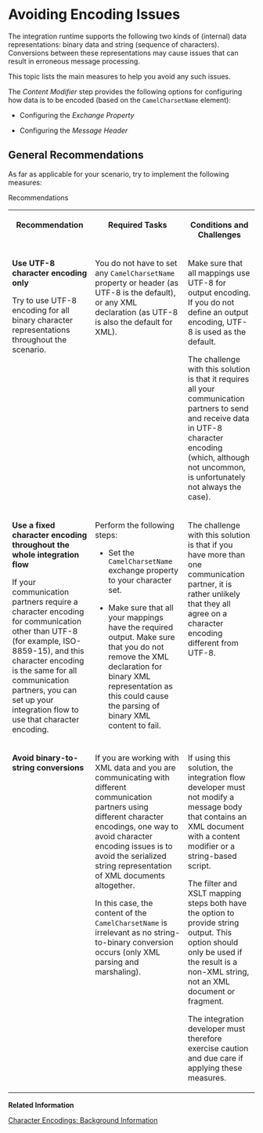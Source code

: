 <!-- loio3018480fa8ba40a7a5eda8a21b11e67f -->

# Avoiding Encoding Issues

The integration runtime supports the following two kinds of \(internal\) data representations: binary data and string \(sequence of characters\). Conversions between these representations may cause issues that can result in erroneous message processing.

This topic lists the main measures to help you avoid any such issues.

The *Content Modifier* step provides the following options for configuring how data is to be encoded \(based on the `CamelCharsetName` element\):

-   Configuring the *Exchange Property* 

-   Configuring the *Message Header*




## General Recommendations

As far as applicable for your scenario, try to implement the following measures:

<a name="loio3018480fa8ba40a7a5eda8a21b11e67f__table_llw_gnn_tt"/>Recommendations


<table>
<tr>
<th valign="top">

Recommendation



</th>
<th valign="top">

Required Tasks



</th>
<th valign="top">

Conditions and Challenges



</th>
</tr>
<tr>
<td valign="top">

**Use UTF-8 character encoding only** 

Try to use UTF-8 encoding for all binary character representations throughout the scenario.



</td>
<td valign="top">

You do not have to set any `CamelCharsetName` property or header \(as UTF-8 is the default\), or any XML declaration \(as UTF-8 is also the default for XML\).



</td>
<td valign="top">

Make sure that all mappings use UTF-8 for output encoding. If you do not define an output encoding, UTF-8 is used as the default.

The challenge with this solution is that it requires all your communication partners to send and receive data in UTF-8 character encoding \(which, although not uncommon, is unfortunately not always the case\).



</td>
</tr>
<tr>
<td valign="top">

**Use a fixed character encoding throughout the whole integration flow**

If your communication partners require a character encoding for communication other than UTF-8 \(for example, ISO-8859-15\), and this character encoding is the same for all communication partners, you can set up your integration flow to use that character encoding.



</td>
<td valign="top">

Perform the following steps:

-   Set the `CamelCharsetName` exchange property to your character set.

-   Make sure that all your mappings have the required output. Make sure that you do not remove the XML declaration for binary XML representation as this could cause the parsing of binary XML content to fail.




</td>
<td valign="top">

The challenge with this solution is that if you have more than one communication partner, it is rather unlikely that they all agree on a character encoding different from UTF-8.



</td>
</tr>
<tr>
<td valign="top">

 **Avoid binary-to-string conversions** 



</td>
<td valign="top">

If you are working with XML data and you are communicating with different communication partners using different character encodings, one way to avoid character encoding issues is to avoid the serialized string representation of XML documents altogether.

In this case, the content of the `CamelCharsetName` is irrelevant as no string-to-binary conversion occurs \(only XML parsing and marshaling\).



</td>
<td valign="top">

If using this solution, the integration flow developer must not modify a message body that contains an XML document with a content modifier or a string-based script.

The filter and XSLT mapping steps both have the option to provide string output. This option should only be used if the result is a non-XML string, not an XML document or fragment.

The integration developer must therefore exercise caution and due care if applying these measures.



</td>
</tr>
</table>

**Related Information**  


[Character Encodings: Background Information](character-encodings-background-information-083c971.md "")

